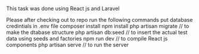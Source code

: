 This task was done using React js and Laravel 

Please after checking out to repo run the following commands
put database credintials in .env file
composer install 
npm install
php artisan migrate // to make the dtabase structure
php artisan db:seed // to insert the actual test data using seeds and factories 
npm run dev // to compile React js components 
php artisan serve // to run the server


